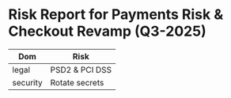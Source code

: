 # Risk Report for Payments Risk & Checkout Revamp (Q3-2025)
|Dom|Risk|
|---|---|
|legal|PSD2 & PCI DSS|
|security|Rotate secrets|
